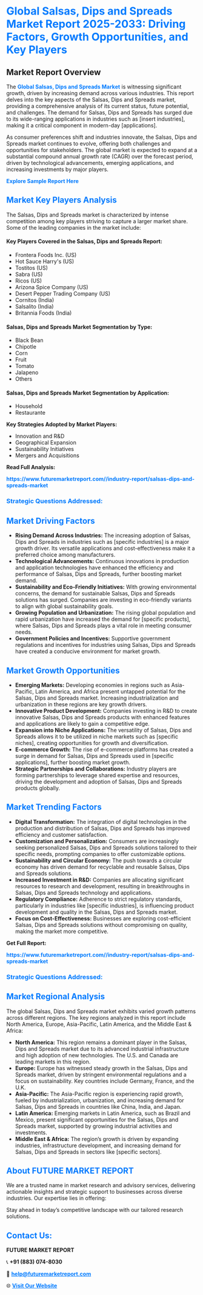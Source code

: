 <h1 style="color: #007BFF;">Global Salsas, Dips and Spreads Market Report 2025-2033: Driving Factors, Growth Opportunities, and Key Players</h1>

<section id="overview">
<h2>Market Report Overview</h2>
<p>The <a href="https://www.futuremarketreport.com//industry-report/salsas-dips-and-spreads-market" style="color: #007BFF; text-decoration: none;"><strong>Global Salsas, Dips and Spreads Market</strong></a> is witnessing significant growth, driven by increasing demand across various industries. This report delves into the key aspects of the Salsas, Dips and Spreads market, providing a comprehensive analysis of its current status, future potential, and challenges. The demand for Salsas, Dips and Spreads has surged due to its wide-ranging applications in industries such as [insert industries], making it a critical component in modern-day [applications].</p>
<p>As consumer preferences shift and industries innovate, the Salsas, Dips and Spreads market continues to evolve, offering both challenges and opportunities for stakeholders. The global market is expected to expand at a substantial compound annual growth rate (CAGR) over the forecast period, driven by technological advancements, emerging applications, and increasing investments by major players.</p>
</section>

<section id="overview">
<p><a href="https://www.futuremarketreport.com//request-sample/reportId=63017" style="color: #007BFF; text-decoration: none;"><strong>Explore Sample Report Here</strong></a></p>
</section>

<section id="key-players">
<h2 style="color: #007BFF;">Market Key Players Analysis</h2>
<p>The Salsas, Dips and Spreads market is characterized by intense competition among key players striving to capture a larger market share. Some of the leading companies in the market include:</p>
<h4>Key Players Covered in the Salsas, Dips and Spreads Report:</h4>
<ul><li>Frontera Foods Inc. (US)</li><li>Hot Sauce Harry&#039;s (US)</li><li>Tostitos (US)</li><li>Sabra (US)</li><li>Ricos (US)</li><li>Arizona Spice Company (US)</li><li>Desert Pepper Trading Company (US)</li><li>Cornitos (India)</li><li>Salsalito (India)</li><li>Britannia Foods (India)</li></ul>
<h4>Salsas, Dips and Spreads Market Segmentation by Type:</h4>
<ul><li>Black Bean</li><li>Chipotle</li><li>Corn</li><li>Fruit</li><li>Tomato</li><li>Jalapeno</li><li>Others</li></ul>

<h4>Salsas, Dips and Spreads Market Segmentation by Application:</h4>
<ul><li>Household</li><li>Restaurante</li></ul>
<p><strong>Key Strategies Adopted by Market Players:</strong></p>
<ul>
<li>Innovation and R&D</li>
<li>Geographical Expansion</li>
<li>Sustainability Initiatives</li>
<li>Mergers and Acquisitions</li>
</ul>
</section>

<section>
<p><strong>Read Full Analysis: </strong></p><a href="https://www.futuremarketreport.com//industry-report/salsas-dips-and-spreads-market" style="color: #007BFF; text-decoration: none;"><strong>https://www.futuremarketreport.com//industry-report/salsas-dips-and-spreads-market</strong></a>
<h3 style="color: #007BFF;">Strategic Questions Addressed:</h3>
</section>

<section id="driving-factors">
<h2 style="color: #007BFF;">Market Driving Factors</h2>
<ul>
<li><strong>Rising Demand Across Industries:</strong> The increasing adoption of Salsas, Dips and Spreads in industries such as [specific industries] is a major growth driver. Its versatile applications and cost-effectiveness make it a preferred choice among manufacturers.</li>
<li><strong>Technological Advancements:</strong> Continuous innovations in production and application technologies have enhanced the efficiency and performance of Salsas, Dips and Spreads, further boosting market demand.</li>
<li><strong>Sustainability and Eco-Friendly Initiatives:</strong> With growing environmental concerns, the demand for sustainable Salsas, Dips and Spreads solutions has surged. Companies are investing in eco-friendly variants to align with global sustainability goals.</li>
<li><strong>Growing Population and Urbanization:</strong> The rising global population and rapid urbanization have increased the demand for [specific products], where Salsas, Dips and Spreads plays a vital role in meeting consumer needs.</li>
<li><strong>Government Policies and Incentives:</strong> Supportive government regulations and incentives for industries using Salsas, Dips and Spreads have created a conducive environment for market growth.</li>
</ul>
</section>

<section id="growth-opportunities">
<h2 style="color: #007BFF;">Market Growth Opportunities</h2>
<ul>
<li><strong>Emerging Markets:</strong> Developing economies in regions such as Asia-Pacific, Latin America, and Africa present untapped potential for the Salsas, Dips and Spreads market. Increasing industrialization and urbanization in these regions are key growth drivers.</li>
<li><strong>Innovative Product Development:</strong> Companies investing in R&D to create innovative Salsas, Dips and Spreads products with enhanced features and applications are likely to gain a competitive edge.</li>
<li><strong>Expansion into Niche Applications:</strong> The versatility of Salsas, Dips and Spreads allows it to be utilized in niche markets such as [specific niches], creating opportunities for growth and diversification.</li>
<li><strong>E-commerce Growth:</strong> The rise of e-commerce platforms has created a surge in demand for Salsas, Dips and Spreads used in [specific applications], further boosting market growth.</li>
<li><strong>Strategic Partnerships and Collaborations:</strong> Industry players are forming partnerships to leverage shared expertise and resources, driving the development and adoption of Salsas, Dips and Spreads products globally.</li>
</ul>
</section>

<section id="trending-factors">
<h2 style="color: #007BFF;">Market Trending Factors</h2>
<ul>
<li><strong>Digital Transformation:</strong> The integration of digital technologies in the production and distribution of Salsas, Dips and Spreads has improved efficiency and customer satisfaction.</li>
<li><strong>Customization and Personalization:</strong> Consumers are increasingly seeking personalized Salsas, Dips and Spreads solutions tailored to their specific needs, prompting companies to offer customizable options.</li>
<li><strong>Sustainability and Circular Economy:</strong> The push towards a circular economy has driven demand for recyclable and reusable Salsas, Dips and Spreads solutions.</li>
<li><strong>Increased Investment in R&D:</strong> Companies are allocating significant resources to research and development, resulting in breakthroughs in Salsas, Dips and Spreads technology and applications.</li>
<li><strong>Regulatory Compliance:</strong> Adherence to strict regulatory standards, particularly in industries like [specific industries], is influencing product development and quality in the Salsas, Dips and Spreads market.</li>
<li><strong>Focus on Cost-Effectiveness:</strong> Businesses are exploring cost-efficient Salsas, Dips and Spreads solutions without compromising on quality, making the market more competitive.</li>
</ul>
</section>

<section>
<p><strong>Get Full Report: </strong></p><a href="https://www.futuremarketreport.com//industry-report/salsas-dips-and-spreads-market" style="color: #007BFF; text-decoration: none;"><strong>https://www.futuremarketreport.com//industry-report/salsas-dips-and-spreads-market</strong></a>
<h3 style="color: #007BFF;">Strategic Questions Addressed:</h3>
</section>


<section id="regional-analysis">
<h2 style="color: #007BFF;">Market Regional Analysis</h2>
<p>The global Salsas, Dips and Spreads market exhibits varied growth patterns across different regions. The key regions analyzed in this report include North America, Europe, Asia-Pacific, Latin America, and the Middle East & Africa:</p>
<ul>
<li><strong>North America:</strong> This region remains a dominant player in the Salsas, Dips and Spreads market due to its advanced industrial infrastructure and high adoption of new technologies. The U.S. and Canada are leading markets in this region.</li>
<li><strong>Europe:</strong> Europe has witnessed steady growth in the Salsas, Dips and Spreads market, driven by stringent environmental regulations and a focus on sustainability. Key countries include Germany, France, and the U.K.</li>
<li><strong>Asia-Pacific:</strong> The Asia-Pacific region is experiencing rapid growth, fueled by industrialization, urbanization, and increasing demand for Salsas, Dips and Spreads in countries like China, India, and Japan.</li>
<li><strong>Latin America:</strong> Emerging markets in Latin America, such as Brazil and Mexico, present significant opportunities for the Salsas, Dips and Spreads market, supported by growing industrial activities and investments.</li>
<li><strong>Middle East & Africa:</strong> The region’s growth is driven by expanding industries, infrastructure development, and increasing demand for Salsas, Dips and Spreads in sectors like [specific sectors].</li>
</ul>
</section>

<footer>
<h2 style="color: #007BFF;">About FUTURE MARKET REPORT</h2>
<p>We are a trusted name in market research and advisory services, delivering actionable insights and strategic support to businesses across diverse industries. Our expertise lies in offering:</p>

<p>Stay ahead in today’s competitive landscape with our tailored research solutions.</p>

<h2 style="color: #007BFF;">Contact Us:</h2>
<p><strong>FUTURE MARKET REPORT</strong></p>
<p>📞 <strong>+91 (883) 074-8030</strong></p>
<p>📧 <strong><a href="mailto:help@futuremarketreport.com" style="color: #007BFF;">help@futuremarketreport.com</a></strong></p>
<p>🌐 <strong><a href="https://www.futuremarketreport.com/" style="color: #007BFF;">Visit Our Website</a></strong></p>
</footer>
